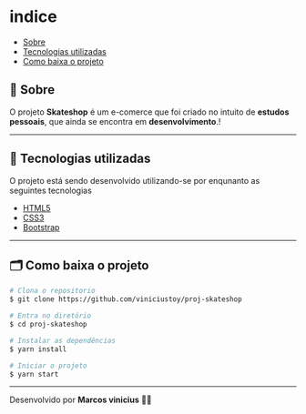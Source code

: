 

# indice
- [Sobre](#-Sobre)
- [Tecnologias utilizadas](#-Tecnologias-utilizadas)
- [Como baixa o projeto](#-Como-baixa-o-projeto)

## 🔖 Sobre

O projeto **Skateshop** é um e-comerce que foi criado no intuito de **estudos pessoais**, que ainda se encontra em **desenvolvimento**.!

---

## 🚀 Tecnologias utilizadas
 O projeto está sendo desenvolvido utilizando-se por enqunanto as seguintes tecnologias
 - [HTML5](https://developer.mozilla.org/pt-BR/docs/Web/HTML/HTML5)
 - [CSS3](https://www.w3schools.com/css/)
 - [Bootstrap](https://getbootstrap.com/)

 ---

 ## 🗂 Como baixa o projeto

 ```bash
 # Clona o repositorio
$ git clone https://github.com/viniciustoy/proj-skateshop

# Entra no diretório
$ cd proj-skateshop

# Instalar as dependências 
$ yarn install

# Iniciar o projeto
$ yarn start
 ```

 ---
 Desenvolvido por **Marcos vinicius** 💪🏼
